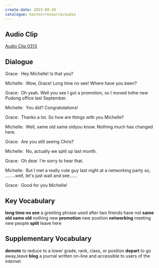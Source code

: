 ```yaml
---
create-date: 2023-09-28
catalogue: kasten/resource/audio
---
```


## Audio Clip
[Audio Clip 0313](https://archive.org/download/englishpod_all/englishpod_0313dg.mp3)

## Dialogue
Grace:  Hey Michelle! Is that you? 

Michelle:  Wow, Grace! Long time no see! Where have you been? 

Grace:  Oh yeah. Well you see I got a promotion, so I moved tothe new Pudong office last September. 

Michelle:  You did? Congratulations!

Grace:  Thanks a lot. So how are things with you Michelle?

Michelle:  Well, same old same oldyou know. Nothing much has changed here. 

Grace:  Are you still seeing Chris?

Michelle:  No, actually we split up last month.

Grace:  Oh dear. I'm sorry to hear that.

Michelle:  But I met a really cute guy last night at a networking party so, ….....well, let's just wait and see......

Grace:  Good for you Michelle!

## Key Vocabulary
**long time no see**       a greeting phrase used after two friends have not
**same old same old**      nothing new
**promotion**              new position
**networking**             meeting new people
**split**                  leave here

## Supplementary Vocabulary
**demote**      to reduce to a lower grade, rank, class, or position
**depart**      to go away,leave
**blog**        a journal written on-line and accessible to users of the internet
